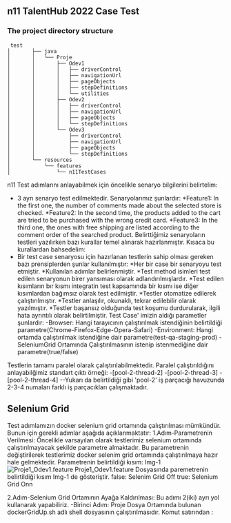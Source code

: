 ## n11 TalentHub 2022 Case Test 
### The project directory structure

```Gherkin
 test
│       ├── java
│       │   └── Proje
│       │       ├── Odev1
│       │       │   ├── driverControl
│       │       │   ├── navigationUrl
│       │       │   ├── pageObjects
│       │       │   ├── stepDefinitions
│       │       │   └── utilities
│       │       ├── Odev2
│       │       │   ├── driverControl
│       │       │   ├── navigationUrl
│       │       │   ├── pageObjects
│       │       │   └── stepDefinitions
│       │       └── Odev3
│       │           ├── driverControl
│       │           ├── navigationUrl
│       │           ├── pageObjects
│       │           └── stepDefinitions
│       └── resources
│           └── features
│               └── n11TestCases
```

n11 Test adımlarını anlayabilmek için öncelikle senaryo bilgilerini belirtelim:
  - 3 ayrı senaryo test edilmektedir. Senaryolarımız şunlardır:
    *Feature1: In the first one, the number of comments made about the selected store is checked.
    *Feature2: In the second time, the products added to the cart are tried to be purchased with the wrong credit card.
    *Feature3: In the third one, the ones with free shipping are listed according to the comment order of the searched product.
Belirttiğimiz senaryoların testleri yazılırken bazı kurallar temel alınarak hazırlanmıştır. Kısaca bu kurallardan bahsedelim:
  - Bir test case senaryosu için hazırlanan testlerin sahip olması gereken bazı prensiplerden şunlar kullanılmıştır:
    *Her bir case bir senaryoyu test etmiştir.
    *Kullanılan adımlar belirlenmiştir.
    *Test method isimleri test edilen senaryonun birer yansıması olarak adlandırılmışlardır.
    *Test edilen kısımların bır kısmı integratin test kapsamında bir kısmı ise diğer kısımlardan bağımsız olarak test edilmiştir.
    *Testler otomatize edilerek çalıştırılmıştır.
    *Testler anlaşılır, okunaklı, tekrar edilebilir olarak yazılmıştır.
    *Testler başarısız olduğunda test koşumu durdurularak, ilgili hata ayrıntılı olarak belirtilmiştir.
Test Case' imizin aldığı parametler şunlardır:
  -Browser: Hangi tarayıcının çalıştırılmak istendiğinin belirtildiği parametre(Chrome-Firefox-Edge-Opera-Safari)
  -Environment: Hangi ortamda çalıştırılmak istendiğine dair parametre(test-qa-staging-prod)
  -SeleniumGrid Ortamında Çalıştırılmasının istenip istenmediğine dair parametre(true/false)
  
Testlerin tamamı paralel olarak çalıştırılabilmektedir. Paralel çalıştırıldığını anlayabilğimiz standart çıktı örneği:
  -[pool-2-thread-2]
  -[pool-2-thread-3]
  -[pool-2-thread-4]
  --Yukarı da belirtildiği gibi 'pool-2' iş parçacığı havuzunda 2-3-4 numaları farklı iş parçacıkları çalışmaktadır.
  
  Selenium Grid
  -------------
  Test adımlamızın docker selenium grid ortamında çalıştırılması mümkündür. Bunun için gerekli adımlar aşağıda açıklanmaktatır:
  1.Adım-Parametrenin Verilmesi:
  Öncelikle varsayılan olarak testlerimiz selenium ortamında çalıştırılmayacak şekilde parametre almaktadır. Bu parametrenin değiştirilerek testlerimiz docker selenim grid ortamında çalıştırılmaya hazır hale gelmektedir.
  Parametrenin belirtildiği kısım: 
  Img-1
  ![Proje1_Odev1.feature](https://user-images.githubusercontent.com/76232388/150688449-d1a8b403-b907-452a-bf45-afb0acb4cae1.png)
    Proje1_Odev1.feature Dosyasında paremetrenin belirtildiği kısım Img-1 de gösteriştir.
    false: Selenim Grid Off
    true:  Selenium Grid Onn
    
  2.Adım-Selenium Grid Ortamının Ayağa Kaldırılması:
  Bu adımı 2(iki) ayrı yol kullanarak yapabiliriz.
  -Birinci Adım: Proje Dosya Ortamında bulunan dockerGridUp.sh adlı shell dosyasının çalıştırılmasıdır. 
    Komut satırından : 
    
    
